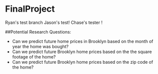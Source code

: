 # FinalProject
Ryan's test branch
Jason's test!
Chase's tester !

##Potential Research Questions:
* Can we predict future home prices in Brooklyn based on the month of year the home was bought?
* Can we predict future Brooklyn home prices based on the the square footage of the home?
* Can we predict future Brooklyn home prices based on the zip code of the home?
